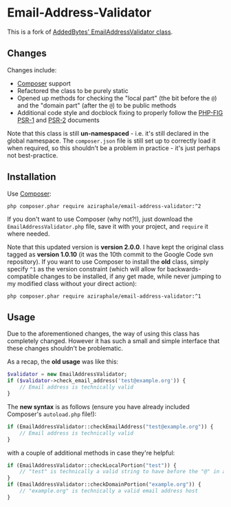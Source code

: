 Email-Address-Validator
=======================

This is a fork of [AddedBytes' EmailAddressValidator class](https://code.google.com/p/php-email-address-validation/).

## Changes ##
Changes include:

- [Composer](https://getcomposer.org/) support
- Refactored the class to be purely static
- Opened up methods for checking the "local part" (the bit before the `@`) and the "domain part" (after the `@`) 
to be public methods
- Additional code style and docblock fixing to properly follow the [PHP-FIG PSR-1](http://www.php-fig.org/psr/psr-1/) 
and [PSR-2](http://www.php-fig.org/psr/psr-2/) documents

Note that this class is still **un-namespaced** - i.e. it's still declared in the global namespace. The `composer.json` 
file is still set up to correctly load it when required, so this shouldn't be a problem in practice - it's just perhaps
not best-practice.

## Installation ##
Use [Composer](https://getcomposer.org/):
```
php composer.phar require aziraphale/email-address-validator:^2
```

If you don't want to use Composer (why not?!), just download the `EmailAddressValidator.php` file, save it with your project, and `require` it where needed.

Note that this updated version is **version 2.0.0**. I have kept the original class tagged as **version 1.0.10** (it was the 10th commit to the Google Code svn repository). If you want to use Composer to install the **old** class, simply specify `^1` as the version constraint (which will allow for backwards-compatible changes to be installed, if any get made, while never jumping to my modified class without your direct action):
```
php composer.phar require aziraphale/email-address-validator:^1
```

## Usage ##
Due to the aforementioned changes, the way of using this class has completely changed. However it has such a small and simple interface that these changes shouldn't be problematic.

As a recap, the **old usage** was like this:
```php
$validator = new EmailAddressValidator;
if ($validator->check_email_address('test@example.org')) {
    // Email address is technically valid
}
```

The **new syntax** is as follows (ensure you have already included Composer's `autoload.php` file!):
```php
if (EmailAddressValidator::checkEmailAddress("test@example.org")) {
    // Email address is technically valid
}
```

with a couple of additional methods in case they're helpful:
```php
if (EmailAddressValidator::checkLocalPortion("test")) {
    // "test" is technically a valid string to have before the "@" in an email address
}
if (EmailAddressValidator::checkDomainPortion("example.org")) {
    // "example.org" is technically a valid email address host
}
```
